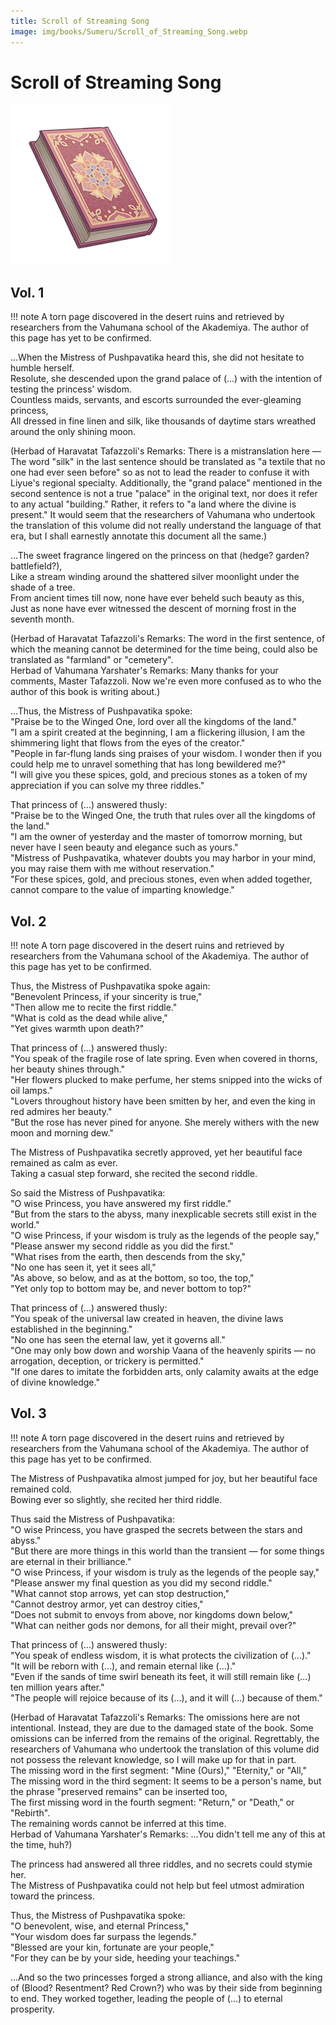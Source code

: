 ```yaml
---
title: Scroll of Streaming Song
image: img/books/Sumeru/Scroll_of_Streaming_Song.webp
---
```


# Scroll of Streaming Song

![Book Image](../../img/books/Sumeru/Scroll_of_Streaming_Song.webp)
  
## Vol. 1

!!! note
    A torn page discovered in the desert ruins and retrieved by researchers from the Vahumana school of the Akademiya. The author of this page has yet to be confirmed.
  
...When the Mistress of Pushpavatika heard this, she did not hesitate to humble herself.  
Resolute, she descended upon the grand palace of (...) with the intention of testing the princess' wisdom.  
Countless maids, servants, and escorts surrounded the ever-gleaming princess,  
All dressed in fine linen and silk, like thousands of daytime stars wreathed around the only shining moon.  
  
(Herbad of Haravatat Tafazzoli's Remarks: There is a mistranslation here — The word "silk" in the last sentence should be translated as "a textile that no one had ever seen before" so as not to lead the reader to confuse it with Liyue's regional specialty. Additionally, the "grand palace" mentioned in the second sentence is not a true "palace" in the original text, nor does it refer to any actual "building." Rather, it refers to "a land where the divine is present." It would seem that the researchers of Vahumana who undertook the translation of this volume did not really understand the language of that era, but I shall earnestly annotate this document all the same.)  
  
...The sweet fragrance lingered on the princess on that (hedge? garden? battlefield?),  
Like a stream winding around the shattered silver moonlight under the shade of a tree.  
From ancient times till now, none have ever beheld such beauty as this,  
Just as none have ever witnessed the descent of morning frost in the seventh month.  
  
(Herbad of Haravatat Tafazzoli's Remarks: The word in the first sentence, of which the meaning cannot be determined for the time being, could also be translated as "farmland" or "cemetery".  
Herbad of Vahumana Yarshater's Remarks: Many thanks for your comments, Master Tafazzoli. Now we're even more confused as to who the author of this book is writing about.)  
  
...Thus, the Mistress of Pushpavatika spoke:  
"Praise be to the Winged One, lord over all the kingdoms of the land."  
"I am a spirit created at the beginning, I am a flickering illusion, I am the shimmering light that flows from the eyes of the creator."  
"People in far-flung lands sing praises of your wisdom. I wonder then if you could help me to unravel something that has long bewildered me?"  
"I will give you these spices, gold, and precious stones as a token of my appreciation if you can solve my three riddles."  
  
That princess of (...) answered thusly:  
"Praise be to the Winged One, the truth that rules over all the kingdoms of the land."  
"I am the owner of yesterday and the master of tomorrow morning, but never have I seen beauty and elegance such as yours."  
"Mistress of Pushpavatika, whatever doubts you may harbor in your mind, you may raise them with me without reservation."  
"For these spices, gold, and precious stones, even when added together, cannot compare to the value of imparting knowledge."  
  
## Vol. 2

!!! note
	A torn page discovered in the desert ruins and retrieved by researchers from the Vahumana school of the Akademiya. The author of this page has yet to be confirmed.
  
Thus, the Mistress of Pushpavatika spoke again:  
"Benevolent Princess, if your sincerity is true,"  
"Then allow me to recite the first riddle."  
"What is cold as the dead while alive,"  
"Yet gives warmth upon death?"  
  
That princess of (...) answered thusly:  
"You speak of the fragile rose of late spring. Even when covered in thorns, her beauty shines through."  
"Her flowers plucked to make perfume, her stems snipped into the wicks of oil lamps."  
"Lovers throughout history have been smitten by her, and even the king in red admires her beauty."  
"But the rose has never pined for anyone. She merely withers with the new moon and morning dew."  
  
The Mistress of Pushpavatika secretly approved, yet her beautiful face remained as calm as ever.  
Taking a casual step forward, she recited the second riddle.  
  
So said the Mistress of Pushpavatika:  
"O wise Princess, you have answered my first riddle."  
"But from the stars to the abyss, many inexplicable secrets still exist in the world."  
"O wise Princess, if your wisdom is truly as the legends of the people say,"  
"Please answer my second riddle as you did the first."  
"What rises from the earth, then descends from the sky,"  
"No one has seen it, yet it sees all,"  
"As above, so below, and as at the bottom, so too, the top,"  
"Yet only top to bottom may be, and never bottom to top?"  
  
That princess of (...) answered thusly:  
"You speak of the universal law created in heaven, the divine laws established in the beginning."  
"No one has seen the eternal law, yet it governs all."  
"One may only bow down and worship Vaana of the heavenly spirits — no arrogation, deception, or trickery is permitted."  
"If one dares to imitate the forbidden arts, only calamity awaits at the edge of divine knowledge."  
  
## Vol. 3

!!! note
    A torn page discovered in the desert ruins and retrieved by researchers from the Vahumana school of the Akademiya. The author of this page has yet to be confirmed.
  
The Mistress of Pushpavatika almost jumped for joy, but her beautiful face remained cold.  
Bowing ever so slightly, she recited her third riddle.  
  
Thus said the Mistress of Pushpavatika:  
"O wise Princess, you have grasped the secrets between the stars and abyss."  
"But there are more things in this world than the transient — for some things are eternal in their brilliance."  
"O wise Princess, if your wisdom is truly as the legends of the people say,"  
"Please answer my final question as you did my second riddle."  
"What cannot stop arrows, yet can stop destruction,"  
"Cannot destroy armor, yet can destroy cities,"  
"Does not submit to envoys from above, nor kingdoms down below,"  
"What can neither gods nor demons, for all their might, prevail over?"  
  
That princess of (...) answered thusly:  
"You speak of endless wisdom, it is what protects the civilization of (...)."  
"It will be reborn with (...), and remain eternal like (...)."  
"Even if the sands of time swirl beneath its feet, it will still remain like (...) ten million years after."  
"The people will rejoice because of its (...), and it will (...) because of them."  
  
(Herbad of Haravatat Tafazzoli's Remarks: The omissions here are not intentional. Instead, they are due to the damaged state of the book. Some omissions can be inferred from the remains of the original. Regrettably, the researchers of Vahumana who undertook the translation of this volume did not possess the relevant knowledge, so I will make up for that in part.  
The missing word in the first segment: "Mine (Ours)," "Eternity," or "All,"  
The missing word in the third segment: It seems to be a person's name, but the phrase "preserved remains" can be inserted too,  
The first missing word in the fourth segment: "Return," or "Death," or "Rebirth".  
The remaining words cannot be inferred at this time.  
Herbad of Vahumana Yarshater's Remarks: ...You didn't tell me any of this at the time, huh?)  
  
The princess had answered all three riddles, and no secrets could stymie her.  
The Mistress of Pushpavatika could not help but feel utmost admiration toward the princess.  
  
Thus, the Mistress of Pushpavatika spoke:  
"O benevolent, wise, and eternal Princess,"  
"Your wisdom does far surpass the legends."  
"Blessed are your kin, fortunate are your people,"  
"For they can be by your side, heeding your teachings."  
  
...And so the two princesses forged a strong alliance, and also with the king of (Blood? Resentment? Red Crown?) who was by their side from beginning to end. They worked together, leading the people of (...) to eternal prosperity.